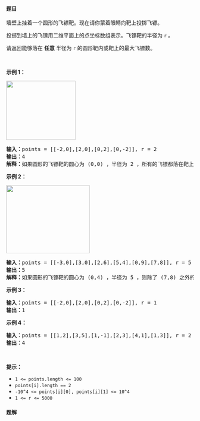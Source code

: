 #### 题目
<p>墙壁上挂着一个圆形的飞镖靶。现在请你蒙着眼睛向靶上投掷飞镖。</p>

<p>投掷到墙上的飞镖用二维平面上的点坐标数组表示。飞镖靶的半径为 <code>r</code> 。</p>

<p>请返回能够落在 <strong>任意</strong> 半径为 <code>r</code> 的圆形靶内或靶上的最大飞镖数。</p>

<p>&nbsp;</p>

<p><strong>示例 1：</strong></p>

<p><img alt="" src="https://assets.leetcode-cn.com/aliyun-lc-upload/uploads/2020/05/16/sample_1_1806.png" style="height: 159px; width: 186px;"></p>

<pre><strong>输入：</strong>points = [[-2,0],[2,0],[0,2],[0,-2]], r = 2
<strong>输出：</strong>4
<strong>解释：</strong>如果圆形的飞镖靶的圆心为 (0,0) ，半径为 2 ，所有的飞镖都落在靶上，此时落在靶上的飞镖数最大，值为 4 。
</pre>

<p><strong>示例 2：</strong></p>

<p><strong><img alt="" src="https://assets.leetcode-cn.com/aliyun-lc-upload/uploads/2020/05/16/sample_2_1806.png" style="height: 183px; width: 224px;"></strong></p>

<pre><strong>输入：</strong>points = [[-3,0],[3,0],[2,6],[5,4],[0,9],[7,8]], r = 5
<strong>输出：</strong>5
<strong>解释：</strong>如果圆形的飞镖靶的圆心为 (0,4) ，半径为 5 ，则除了 (7,8) 之外的飞镖都落在靶上，此时落在靶上的飞镖数最大，值为 5 。</pre>

<p><strong>示例 3：</strong></p>

<pre><strong>输入：</strong>points = [[-2,0],[2,0],[0,2],[0,-2]], r = 1
<strong>输出：</strong>1
</pre>

<p><strong>示例 4：</strong></p>

<pre><strong>输入：</strong>points = [[1,2],[3,5],[1,-1],[2,3],[4,1],[1,3]], r = 2
<strong>输出：</strong>4
</pre>

<p>&nbsp;</p>

<p><strong>提示：</strong></p>

<ul>
	<li><code>1 &lt;= points.length &lt;= 100</code></li>
	<li><code>points[i].length == 2</code></li>
	<li><code>-10^4 &lt;= points[i][0], points[i][1] &lt;= 10^4</code></li>
	<li><code>1 &lt;= r &lt;= 5000</code></li>
</ul>


 #### 题解